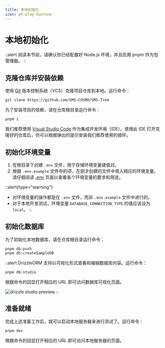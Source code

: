 ```yaml
---
title: 本地初始化
icon: ph:play-duotone
---
```


# 本地初始化

::alert
阅读本节前，请确认你已经配置好 Node.js 环境，并且启用 pnpm 作为包管理器。
::

## 克隆仓库并安装依赖

使用 [Git](https://git-scm.com/) 版本控制系统（VCS）克隆项目仓库到本地。运行命令：

```shell
git clone https://github.com/SMS-COSMO/SMS-Tree
```

为了安装项目的依赖，请在仓库根目录运行命令：

```shell
pnpm i
```

我们推荐使用 [Visual Studio Code](https://code.visualstudio.com/) 作为集成开发环境（IDE）。使用此 IDE 打开克隆好的仓库后，你可以根据弹出的提示安装我们推荐使用的插件。

## 初始化环境变量

1. 在根目录下创建 `.env` 文件，用于存储环境变量键值对。
2. 根据 `.env.example` 文件中的项，在刚才创建的文件中填入相应的环境变量。请仔细阅读 [.env](/directory-structure/env) 页面以查看各个环境变量的要求和用途。

::alert{type="warning"}
- 对环境变量的操作都是在 `.env` 文件，而非 `.env.example` 文件中进行的。
- 对于本地开发测试，环境变量 `DATABASE_CONNECTION_TYPE` 的值应该设为 `local`。
::

## 初始化数据库

为了初始化本地数据库，请在仓库根目录运行命令：

```shell
pnpm db:push
pnpm db:createSampleDB
```

::alert
DrizzleORM 支持以可视化形式查看和编辑数据库内容。运行命令：

```shell
pnpm db:studio
```

根据命令的回显打开相应的 URL 即可访问数据库可视化页面。

![drizzle studio preview](/drizzle-studio-preview.png)
::

## 准备就绪

完成上述准备工作后，就可以启动本地服务器来进行测试了。运行命令：

```shell
pnpm dev
```

根据命令的回显打开相应的 URL 即可访问本地服务器的页面。
